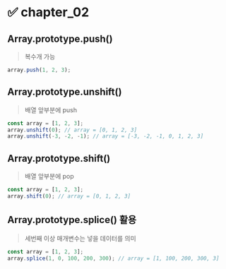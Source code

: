  # ✅ chapter_02
## Array.prototype.push()
> 복수개 가능
``` javascript 
array.push(1, 2, 3);
```
## Array.prototype.unshift()
> 배열 앞부분에 push
``` javascript
const array = [1, 2, 3];
array.unshift(0); // array = [0, 1, 2, 3] 
array.unshift(-3, -2, -1); // array = [-3, -2, -1, 0, 1, 2, 3] 
```
## Array.prototype.shift()
> 배열 앞부분에 pop
``` javascript
const array = [1, 2, 3];
array.shift(0); // array = [0, 1, 2, 3] 
```
## Array.prototype.splice() 활용
> 세번째 이상 매개변수는 넣을 데이터를 의미
``` javascript
const array = [1, 2, 3];
array.splice(1, 0, 100, 200, 300); // array = [1, 100, 200, 300, 3] 
```
